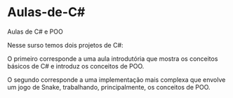 # Aulas-de-C#
Aulas de C# e POO

Nesse surso temos dois projetos de C#:

O primeiro corresponde a uma aula introdutória que mostra os conceitos básicos de C# e introduz os conceitos de POO.

O segundo corresponde a uma implementação mais complexa que envolve um jogo de Snake, trabalhando, principalmente, os conceitos de POO.
